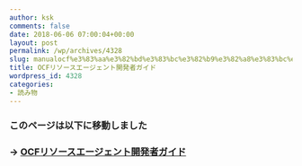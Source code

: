 ```yaml
---
author: ksk
comments: false
date: 2018-06-06 07:00:04+00:00
layout: post
permalink: /wp/archives/4328
slug: manualocf%e3%83%aa%e3%82%bd%e3%83%bc%e3%82%b9%e3%82%a8%e3%83%bc%e3%82%b8%e3%82%a7%e3%83%b3%e3%83%88%e9%96%8b%e7%99%ba%e8%80%85%e3%82%ac%e3%82%a4%e3%83%89
title: OCFリソースエージェント開発者ガイド
wordpress_id: 4328
categories:
- 読み物
---
```

### このページは以下に移動しました
### → [OCFリソースエージェント開発者ガイド](/documents/ra-dev-guide.html)
